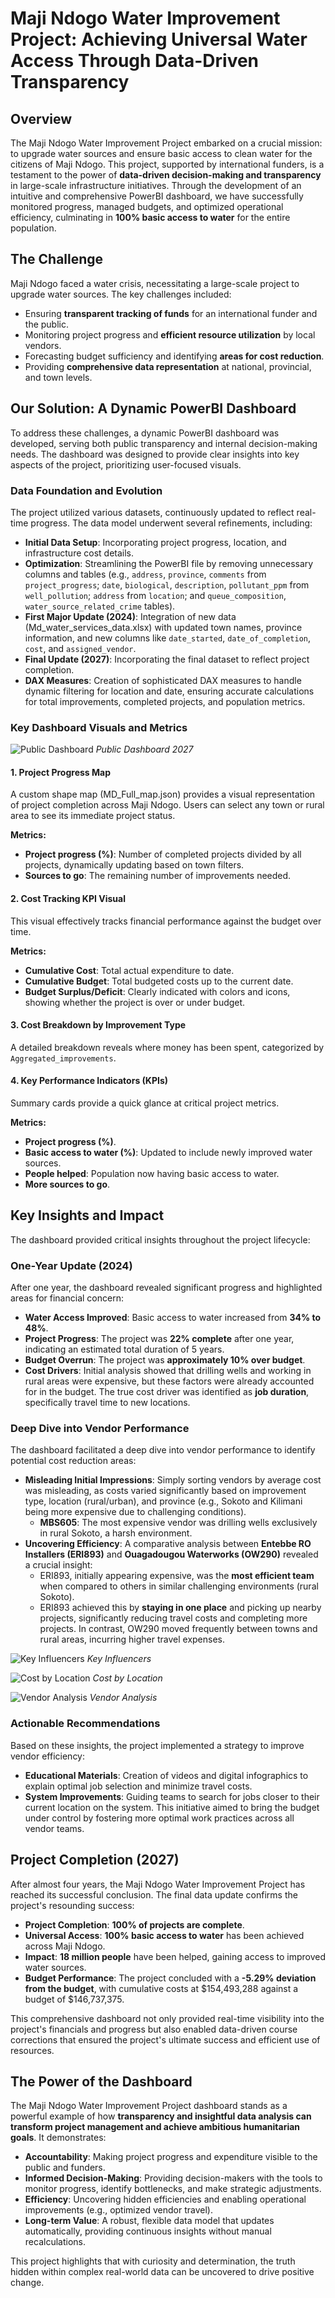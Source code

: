 
# Maji Ndogo Water Improvement Project: Achieving Universal Water Access Through Data-Driven Transparency

## Overview
The Maji Ndogo Water Improvement Project embarked on a crucial mission: to upgrade water sources and ensure basic access to clean water for the citizens of Maji Ndogo. This project, supported by international funders, is a testament to the power of **data-driven decision-making and transparency** in large-scale infrastructure initiatives. Through the development of an intuitive and comprehensive PowerBI dashboard, we have successfully monitored progress, managed budgets, and optimized operational efficiency, culminating in **100% basic access to water** for the entire population.

## The Challenge
Maji Ndogo faced a water crisis, necessitating a large-scale project to upgrade water sources. The key challenges included:
*   Ensuring **transparent tracking of funds** for an international funder and the public.
*   Monitoring project progress and **efficient resource utilization** by local vendors.
*   Forecasting budget sufficiency and identifying **areas for cost reduction**.
*   Providing **comprehensive data representation** at national, provincial, and town levels.

## Our Solution: A Dynamic PowerBI Dashboard
To address these challenges, a dynamic PowerBI dashboard was developed, serving both public transparency and internal decision-making needs. The dashboard was designed to provide clear insights into key aspects of the project, prioritizing user-focused visuals.

### Data Foundation and Evolution
The project utilized various datasets, continuously updated to reflect real-time progress. The data model underwent several refinements, including:
*   **Initial Data Setup**: Incorporating project progress, location, and infrastructure cost details.
*   **Optimization**: Streamlining the PowerBI file by removing unnecessary columns and tables (e.g., `address`, `province`, `comments` from `project_progress`; `date`, `biological`, `description`, `pollutant_ppm` from `well_pollution`; `address` from `location`; and `queue_composition`, `water_source_related_crime` tables).
*   **First Major Update (2024)**: Integration of new data (Md_water_services_data.xlsx) with updated town names, province information, and new columns like `date_started`, `date_of_completion`, `cost`, and `assigned_vendor`.
*   **Final Update (2027)**: Incorporating the final dataset to reflect project completion.
*   **DAX Measures**: Creation of sophisticated DAX measures to handle dynamic filtering for location and date, ensuring accurate calculations for total improvements, completed projects, and population metrics.

### Key Dashboard Visuals and Metrics

![Public Dashboard](assets/public_dashboard_2027.jpg)
_Public Dashboard 2027_

#### 1. Project Progress Map
A custom shape map (MD_Full_map.json) provides a visual representation of project completion across Maji Ndogo. Users can select any town or rural area to see its immediate project status.

**Metrics:**
*   **Project progress (%)**: Number of completed projects divided by all projects, dynamically updating based on town filters.
*   **Sources to go**: The remaining number of improvements needed.

#### 2. Cost Tracking KPI Visual
This visual effectively tracks financial performance against the budget over time.

**Metrics:**
*   **Cumulative Cost**: Total actual expenditure to date.
*   **Cumulative Budget**: Total budgeted costs up to the current date.
*   **Budget Surplus/Deficit**: Clearly indicated with colors and icons, showing whether the project is over or under budget.

#### 3. Cost Breakdown by Improvement Type
A detailed breakdown reveals where money has been spent, categorized by `Aggregated_improvements`.

#### 4. Key Performance Indicators (KPIs)
Summary cards provide a quick glance at critical project metrics.

**Metrics:**
*   **Project progress (%)**.
*   **Basic access to water (%)**: Updated to include newly improved water sources.
*   **People helped**: Population now having basic access to water.
*   **More sources to go**.

## Key Insights and Impact
The dashboard provided critical insights throughout the project lifecycle:

### One-Year Update (2024)
After one year, the dashboard revealed significant progress and highlighted areas for financial concern:
*   **Water Access Improved**: Basic access to water increased from **34% to 48%**.
*   **Project Progress**: The project was **22% complete** after one year, indicating an estimated total duration of 5 years.
*   **Budget Overrun**: The project was **approximately 10% over budget**.
*   **Cost Drivers**: Initial analysis showed that drilling wells and working in rural areas were expensive, but these factors were already accounted for in the budget. The true cost driver was identified as **job duration**, specifically travel time to new locations.

### Deep Dive into Vendor Performance
The dashboard facilitated a deep dive into vendor performance to identify potential cost reduction areas:
*   **Misleading Initial Impressions**: Simply sorting vendors by average cost was misleading, as costs varied significantly based on improvement type, location (rural/urban), and province (e.g., Sokoto and Kilimani being more expensive due to challenging conditions).
    *   **MBS605**: The most expensive vendor was drilling wells exclusively in rural Sokoto, a harsh environment.
*   **Uncovering Efficiency**: A comparative analysis between **Entebbe RO Installers (ERI893)** and **Ouagadougou Waterworks (OW290)** revealed a crucial insight:
    *   ERI893, initially appearing expensive, was the **most efficient team** when compared to others in similar challenging environments (rural Sokoto).
    *   ERI893 achieved this by **staying in one place** and picking up nearby projects, significantly reducing travel costs and completing more projects. In contrast, OW290 moved frequently between towns and rural areas, incurring higher travel expenses.

![Key Influencers](assets/key_influencers.jpg)
_Key Influencers_

![Cost by Location](assets/cost_by_location.jpg)
_Cost by Location_

![Vendor Analysis](assets/vendor_analysis.jpg)
_Vendor Analysis_

### Actionable Recommendations
Based on these insights, the project implemented a strategy to improve vendor efficiency:
*   **Educational Materials**: Creation of videos and digital infographics to explain optimal job selection and minimize travel costs.
*   **System Improvements**: Guiding teams to search for jobs closer to their current location on the system.
This initiative aimed to bring the budget under control by fostering more optimal work practices across all vendor teams.

## Project Completion (2027)
After almost four years, the Maji Ndogo Water Improvement Project has reached its successful conclusion. The final data update confirms the project's resounding success:
*   **Project Completion**: **100% of projects are complete**.
*   **Universal Access**: **100% basic access to water** has been achieved across Maji Ndogo.
*   **Impact**: **18 million people** have been helped, gaining access to improved water sources.
*   **Budget Performance**: The project concluded with a **-5.29% deviation from the budget**, with cumulative costs at $154,493,288 against a budget of $146,737,375.

This comprehensive dashboard not only provided real-time visibility into the project's financials and progress but also enabled data-driven course corrections that ensured the project's ultimate success and efficient use of resources.

## The Power of the Dashboard
The Maji Ndogo Water Improvement Project dashboard stands as a powerful example of how **transparency and insightful data analysis can transform project management and achieve ambitious humanitarian goals**. It demonstrates:
*   **Accountability**: Making project progress and expenditure visible to the public and funders.
*   **Informed Decision-Making**: Providing decision-makers with the tools to monitor progress, identify bottlenecks, and make strategic adjustments.
*   **Efficiency**: Uncovering hidden efficiencies and enabling operational improvements (e.g., optimized vendor travel).
*   **Long-term Value**: A robust, flexible data model that updates automatically, providing continuous insights without manual recalculations.

This project highlights that with curiosity and determination, the truth hidden within complex real-world data can be uncovered to drive positive change.
